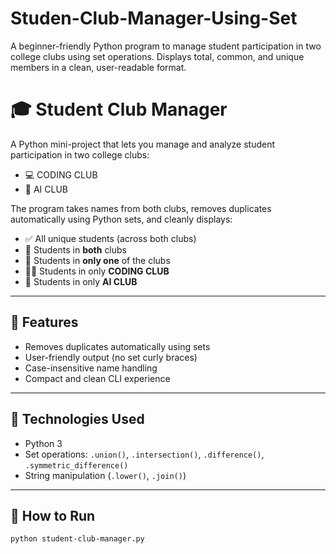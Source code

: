 # Studen-Club-Manager-Using-Set
A beginner-friendly Python program to manage student participation in two college clubs using set operations. Displays total, common, and unique members in a clean, user-readable format.
# 🎓 Student Club Manager

A Python mini-project that lets you manage and analyze student participation in two college clubs:

- 💻 CODING CLUB  
- 🤖 AI CLUB  

The program takes names from both clubs, removes duplicates automatically using Python sets, and cleanly displays:

- ✅ All unique students (across both clubs)
- 🤝 Students in **both** clubs
- 👤 Students in **only one** of the clubs
- 🧑‍💻 Students in only **CODING CLUB**
- 🧠 Students in only **AI CLUB**

---

## 📌 Features

- Removes duplicates automatically using sets
- User-friendly output (no set curly braces)
- Case-insensitive name handling
- Compact and clean CLI experience

---

## 🔧 Technologies Used

- Python 3
- Set operations: `.union()`, `.intersection()`, `.difference()`, `.symmetric_difference()`
- String manipulation (`.lower()`, `.join()`)

---

## 🚀 How to Run

```bash
python student-club-manager.py
